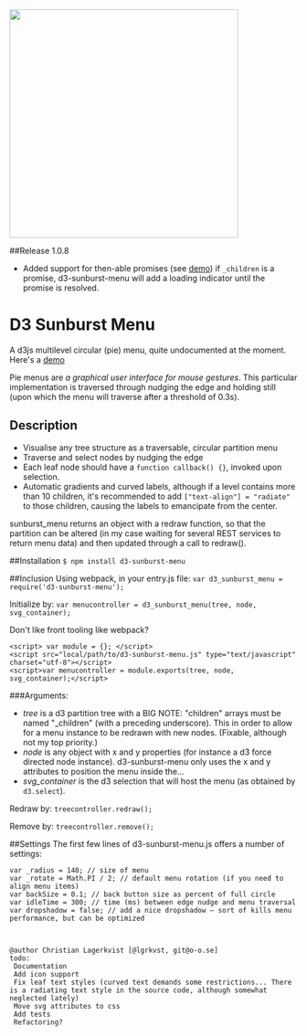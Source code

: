<img src="https://raw.githubusercontent.com/lgrkvst/d3-sunburst-menu/master/img/observatory.jpg" width="400">

##Release 1.0.8
* Added support for then-able promises (see [demo](https://rawgit.com/lgrkvst/d3-sunburst-menu/master/demo/d3-sunburst-demo.html))
if `_children` is a promise, d3-sunburst-menu will add a loading indicator until the promise is resolved.

# D3 Sunburst Menu
A d3js multilevel circular (pie) menu, quite undocumented at the moment. Here's a [demo](https://rawgit.com/lgrkvst/d3-sunburst-menu/master/demo/d3-sunburst-demo.html)

Pie menus are _a graphical user interface for mouse gestures_. This particular implementation is traversed through nudging the edge and holding still (upon which the menu will traverse after a threshold of 0.3s).

## Description

* Visualise any tree structure as a traversable, circular partition menu
* Traverse and select nodes by nudging the edge
* Each leaf node should have a `function callback() {}`, invoked upon selection.
* Automatic gradients and curved labels, although if a level contains more than 10 children, it's recommended to add `["text-align"] = "radiate"` to those children, causing the labels to emancipate from the center.

sunburst_menu returns an object with a redraw function, so that the partition can be altered (in my case waiting for several REST services to return menu data) and then updated through a call to redraw().

##Installation
`$ npm install d3-sunburst-menu`

##Inclusion
Using webpack, in your entry.js file:
`var d3_sunburst_menu = require('d3-sunburst-menu');`

Initialize by:
`var menucontroller = d3_sunburst_menu(tree, node, svg_container);`

Don't like front tooling like webpack?
```
<script> var module = {}; </script>
<script src="local/path/to/d3-sunburst-menu.js" type="text/javascript" charset="utf-8"></script>
<script>var menucontroller = module.exports(tree, node, svg_container);</script>
```


###Arguments:

* _tree_ is a d3 partition tree with a BIG NOTE: "children" arrays must be named "_children" (with a preceding underscore). This in order to allow for a menu instance to be redrawn with new nodes. (Fixable, although not my top priority.)
* _node_ is any object with x and y properties (for instance a d3 force directed node instance). d3-sunburst-menu only uses the x and y attributes to position the menu inside the...
* _svg_container_ is the d3 selection that will host the menu (as obtained by `d3.select`).

Redraw by:
`treecontroller.redraw();`

Remove by:
`treecontroller.remove();`

##Settings
The first few lines of d3-sunburst-menu.js offers a number of settings:

    var _radius = 140; // size of menu
    var _rotate = Math.PI / 2; // default menu rotation (if you need to align menu items)
    var backSize = 0.1; // back button size as percent of full circle
    var idleTime = 300; // time (ms) between edge nudge and menu traversal
    var dropshadow = false; // add a nice dropshadow – sort of kills menu performance, but can be optimized



    @author Christian Lagerkvist [@lgrkvst, git@o-o.se]
    todo:
     Documentation
     Add icon support
     Fix leaf text styles (curved text demands some restrictions... There is a radiating text style in the source code, although somewhat neglected lately)
     Move svg attributes to css
     Add tests
     Refactoring?

